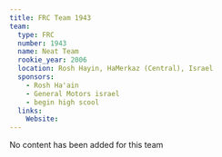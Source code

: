 ```yaml
---
title: FRC Team 1943
team:
  type: FRC
  number: 1943
  name: Neat Team
  rookie_year: 2006
  location: Rosh Hayin, HaMerkaz (Central), Israel
  sponsors:
    - Rosh Ha'ain
    - General Motors israel
    - begin high scool
  links:
    Website: 
---
```

No content has been added for this team
